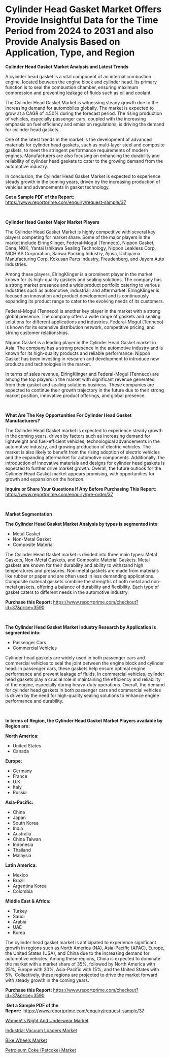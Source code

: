 <p><h1>Cylinder Head Gasket Market Offers Provide Insightful Data for the Time Period from 2024 to 2031 and also Provide Analysis Based on Application, Type, and Region</h1></p><p><strong>Cylinder Head Gasket Market Analysis and Latest Trends</strong></p>
<p><p>A cylinder head gasket is a vital component of an internal combustion engine, located between the engine block and cylinder head. Its primary function is to seal the combustion chamber, ensuring maximum compression and preventing leakage of fluids such as oil and coolant.</p><p>The Cylinder Head Gasket Market is witnessing steady growth due to the increasing demand for automobiles globally. The market is expected to grow at a CAGR of 4.50% during the forecast period. The rising production of vehicles, especially passenger cars, coupled with the increasing emphasis on fuel efficiency and emission regulations, is driving the demand for cylinder head gaskets.</p><p>One of the latest trends in the market is the development of advanced materials for cylinder head gaskets, such as multi-layer steel and composite gaskets, to meet the stringent performance requirements of modern engines. Manufacturers are also focusing on enhancing the durability and reliability of cylinder head gaskets to cater to the growing demand from the automotive industry.</p><p>In conclusion, the Cylinder Head Gasket Market is expected to experience steady growth in the coming years, driven by the increasing production of vehicles and advancements in gasket technology.</p></p>
<p><strong>Get a Sample PDF of the Report:&nbsp;</strong> <a href="https://www.reportprime.com/enquiry/request-sample/37">https://www.reportprime.com/enquiry/request-sample/37</a></p>
<p>&nbsp;</p>
<p><strong>Cylinder Head Gasket Major Market Players</strong></p>
<p><p>The Cylinder Head Gasket Market is highly competitive with several key players competing for market share. Some of the major players in the market include ElringKlinger, Federal-Mogul (Tenneco), Nippon Gasket, Dana, NOK, Yantai Ishikawa Sealing Technology, Nippon Leakless Corp, NICHIAS Corporation, Sanwa Packing Industry, Ajusa, Uchiyama Manufacturing Corp, Kokusan Parts Industry, Freudenberg, and Jayem Auto Industries.</p><p>Among these players, ElringKlinger is a prominent player in the market known for its high-quality gaskets and sealing solutions. The company has a strong market presence and a wide product portfolio catering to various industries such as automotive, industrial, and aftermarket. ElringKlinger is focused on innovation and product development and is continuously expanding its product range to cater to the evolving needs of its customers.</p><p>Federal-Mogul (Tenneco) is another key player in the market with a strong global presence. The company offers a wide range of gaskets and sealing solutions for different applications and industries. Federal-Mogul (Tenneco) is known for its extensive distribution network, competitive pricing, and strong customer relationships.</p><p>Nippon Gasket is a leading player in the Cylinder Head Gasket market in Asia. The company has a strong presence in the automotive industry and is known for its high-quality products and reliable performance. Nippon Gasket has been investing in research and development to introduce new products and technologies in the market.</p><p>In terms of sales revenue, ElringKlinger and Federal-Mogul (Tenneco) are among the top players in the market with significant revenue generated from their gasket and sealing solutions business. These companies are expected to continue their growth trajectory in the future due to their strong market position, innovative product offerings, and global presence.</p></p>
<p>&nbsp;</p>
<p><strong>What Are The Key Opportunities For Cylinder Head Gasket Manufacturers?</strong></p>
<p><p>The Cylinder Head Gasket market is expected to experience steady growth in the coming years, driven by factors such as increasing demand for lightweight and fuel-efficient vehicles, technological advancements in the automotive industry, and growing production of electric vehicles. The market is also likely to benefit from the rising adoption of electric vehicles and the expanding aftermarket for automotive components. Additionally, the introduction of innovative materials and designs for cylinder head gaskets is expected to further drive market growth. Overall, the future outlook for the Cylinder Head Gasket market appears promising, with opportunities for growth and expansion on the horizon.</p></p>
<p><strong>Inquire or Share Your Questions If Any Before Purchasing This Report:</strong> <a href="https://www.reportprime.com/enquiry/pre-order/37">https://www.reportprime.com/enquiry/pre-order/37</a></p>
<p>&nbsp;</p>
<p><strong>Market Segmentation</strong></p>
<p><strong>The Cylinder Head Gasket Market Analysis by types is segmented into:</strong></p>
<p><ul><li>Metal Gasket</li><li>Non-Metal Gasket</li><li>Composite Material</li></ul></p>
<p><p>The Cylinder Head Gasket market is divided into three main types: Metal Gaskets, Non-Metal Gaskets, and Composite Material Gaskets. Metal gaskets are known for their durability and ability to withstand high temperatures and pressures. Non-metal gaskets are made from materials like rubber or paper and are often used in less demanding applications. Composite material gaskets combine the strengths of both metal and non-metal gaskets, offering a balance of durability and flexibility. Each type of gasket caters to different needs in the automotive industry.</p></p>
<p><strong>Purchase this Report:&nbsp;</strong><a href="https://www.reportprime.com/checkout?id=37&price=3590">https://www.reportprime.com/checkout?id=37&price=3590</a></p>
<p>&nbsp;</p>
<p><strong>The Cylinder Head Gasket Market Industry Research by Application is segmented into:</strong></p>
<p><ul><li>Passenger Cars</li><li>Commercial Vehicles</li></ul></p>
<p><p>Cylinder head gaskets are widely used in both passenger cars and commercial vehicles to seal the joint between the engine block and cylinder head. In passenger cars, these gaskets help ensure optimal engine performance and prevent leakage of fluids. In commercial vehicles, cylinder head gaskets play a crucial role in maintaining the efficiency and reliability of the engine, especially during heavy-duty operations. Overall, the demand for cylinder head gaskets in both passenger cars and commercial vehicles is driven by the need for high-quality sealing solutions to enhance engine performance and durability.</p></p>
<p>&nbsp;</p>
<p><strong>In terms of Region, the Cylinder Head Gasket Market Players available by Region are:</strong></p>
<p>
    <p> <strong> North America: </strong>
        <ul>
            <li>United States</li>
            <li>Canada</li>
        </ul>
        </p> 
    <p> <strong> Europe: </strong>
        <ul>
            <li>Germany</li>
            <li>France</li>
            <li>U.K.</li>
            <li>Italy</li>
            <li>Russia</li>
        </ul>
        </p> 
    <p> <strong> Asia-Pacific: </strong>
        <ul>
            <li>China</li>
            <li>Japan</li>
            <li>South Korea</li>
            <li>India</li>
            <li>Australia</li>
            <li>China Taiwan</li>
            <li>Indonesia</li>
            <li>Thailand</li>
            <li>Malaysia</li>
        </ul>
        </p> 
    <p> <strong> Latin America: </strong>
        <ul>
            <li>Mexico</li>
            <li>Brazil</li>
            <li>Argentina Korea</li>
            <li>Colombia</li>
        </ul>
        </p> 
    <p> <strong> Middle East & Africa: </strong>
        <ul>
            <li>Turkey</li>
            <li>Saudi</li>
            <li>Arabia</li>
            <li>UAE</li>
            <li>Korea</li>
        </ul>
    </p>
    </p>
<p><p>The cylinder head gasket market is anticipated to experience significant growth in regions such as North America (NA), Asia-Pacific (APAC), Europe, the United States (USA), and China due to the increasing demand for automotive vehicles. Among these regions, China is expected to dominate the market with a market share of 35%, followed by North America with 25%, Europe with 20%, Asia-Pacific with 15%, and the United States with 5%. Collectively, these regions are projected to drive the market forward with steady growth in the coming years.</p></p>
<p><strong>Purchase this Report: </strong><a href="https://www.reportprime.com/checkout?id=37&price=3590">https://www.reportprime.com/checkout?id=37&price=3590</a></p>
<p>&nbsp;<strong>Get a Sample PDF of the Report:&nbsp;&nbsp;</strong><a href="https://www.reportprime.com/enquiry/request-sample/37">https://www.reportprime.com/enquiry/request-sample/37</a></p>
<p><strong></strong></p>
<p><p><a href="https://valiant-lunge-8fe.notion.site/Decoding-the-Women-s-Night-And-Underwear-Market-A-Deep-Dive-into-the-Latest-Market-Trends-Market--4f73078c2c7f4443ab8ca89fee4448af">Women\'s Night And Underwear Market</a></p><p><a href="https://github.com/lubmix/Market-Research-Report-List-1/blob/main/industrial-vacuum-loaders-market.md">Industrial Vacuum Loaders Market</a></p><p><a href="https://github.com/joannagoyvaerts/Market-Research-Report-List-1/blob/main/bike-wheels-market.md">Bike Wheels Market</a></p><p><a href="https://view.publitas.com/reportprime-1/petroleum-coke-petcoke-market-size-growth-and-forecast-from-2023-2030/">Petroleum Coke (Petcoke) Market</a></p></p>